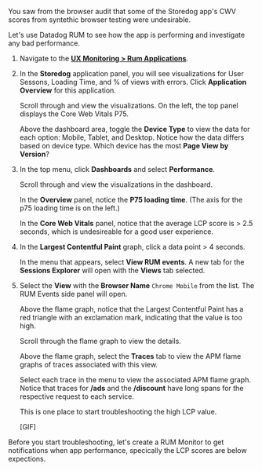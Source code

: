 You saw from the browser audit that some of the Storedog app's CWV scores from syntethic browser testing were undesirable.

Let's use Datadog RUM to see how the app is performing and investigate any bad performance.
    
1. Navigate to the <a href="https://app.datadoghq.com/rum/list" target="_datadog">**UX Monitoring > Rum Applications**</a>.

2. In the **Storedog** application panel, you will see visualizations for User Sessons, Loading Time, and % of views with errors. Click **Application Overview** for this application.

    Scroll through and view the visualizations. On the left, the top panel displays the Core Web Vitals P75. 

    Above the dashboard area, toggle the **Device Type** to view the data for each option: Mobile, Tablet, and Desktop. Notice how the data differs based on device type. Which device has the most **Page View by Version**?

3. In the top menu, click **Dashboards** and select **Performance**.

    Scroll through and view the visualizations in the dashboard.

    In the **Overview** panel, notice the **P75 loading time**. (The axis for the p75 loading time is on the left.)

    In the **Core Web Vitals** panel, notice that the average LCP score is > 2.5 seconds, which is undesireable for a good user experience.

4. In the **Largest Contentful Paint** graph, click a data point > 4 seconds.

    In the menu that appears, select **View RUM events**. A new tab for the **Sessions Explorer** will open with the **Views** tab selected.

5. Select the **View** with the **Browser Name** `Chrome Mobile` from the list. The RUM Events side panel will open.

    Above the flame graph, notice that the Largest Contentful Paint has a red triangle with an exclamation mark, indicating that the value is too high.

    Scroll through the flame graph to view the details. 

    Above the flame graph, select the **Traces** tab to view the APM flame graphs of traces associated with this view.

    Select each trace in the menu to view the associated APM flame graph. Notice that traces for **/ads** and the **/discount** have long spans for the respective request to each service.

    This is one place to start troubleshooting the high LCP value.

    [GIF]
    

Before you start troubleshooting, let's create a RUM Monitor to get notifications when app performance, specically the LCP scores are below expections. 